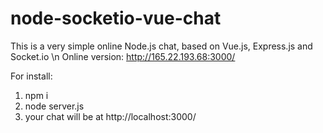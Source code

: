 # node-socketio-vue-chat
This is a very simple online Node.js chat, based on Vue.js, Express.js and Socket.io \n
Online version: http://165.22.193.68:3000/

For install:
1) npm i
2) node server.js
3) your chat will be at http://localhost:3000/
